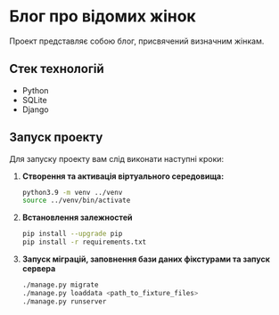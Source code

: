 # Блог про відомих жінок

Проект представляє собою блог, присвячений визначним жінкам.

## Стек технологій

- Python
- SQLite
- Django

## Запуск проекту

Для запуску проекту вам слід виконати наступні кроки:

1. **Створення та активація віртуального середовища:**
   ```bash
   python3.9 -m venv ../venv
   source ../venv/bin/activate

2. **Встановлення залежностей**
    ```bash
    pip install --upgrade pip
    pip install -r requirements.txt
    ```
3. **Запуск міграцій, заповнення бази даних фікстурами та запуск сервера**
    ```bash
    ./manage.py migrate
    ./manage.py loaddata <path_to_fixture_files>
    ./manage.py runserver
    ```
